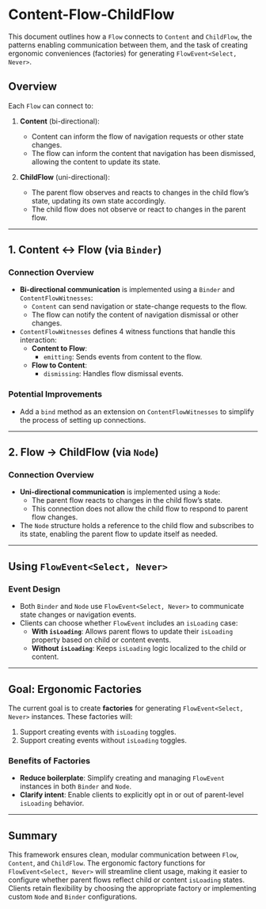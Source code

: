 # Content-Flow-ChildFlow

This document outlines how a `Flow` connects to `Content` and `ChildFlow`, the patterns enabling communication between them, and the task of creating ergonomic conveniences (factories) for generating `FlowEvent<Select, Never>`.

## Overview

Each `Flow` can connect to:

1. **Content** (bi-directional):
   - Content can inform the flow of navigation requests or other state changes.
   - The flow can inform the content that navigation has been dismissed, allowing the content to update its state.

2. **ChildFlow** (uni-directional):
   - The parent flow observes and reacts to changes in the child flow’s state, updating its own state accordingly.
   - The child flow does not observe or react to changes in the parent flow.

---

## 1. Content ↔ Flow (via `Binder`)

### Connection Overview
- **Bi-directional communication** is implemented using a `Binder` and `ContentFlowWitnesses`:
  - `Content` can send navigation or state-change requests to the flow.
  - The flow can notify the content of navigation dismissal or other changes.
- `ContentFlowWitnesses` defines 4 witness functions that handle this interaction:
  - **Content to Flow**: 
    - `emitting`: Sends events from content to the flow.
  - **Flow to Content**:
    - `dismissing`: Handles flow dismissal events.

### Potential Improvements
- Add a `bind` method as an extension on `ContentFlowWitnesses` to simplify the process of setting up connections.

---

## 2. Flow → ChildFlow (via `Node`)

### Connection Overview
- **Uni-directional communication** is implemented using a `Node`:
  - The parent flow reacts to changes in the child flow’s state.
  - This connection does not allow the child flow to respond to parent flow changes.
- The `Node` structure holds a reference to the child flow and subscribes to its state, enabling the parent flow to update itself as needed.

---

## Using `FlowEvent<Select, Never>`

### Event Design
- Both `Binder` and `Node` use `FlowEvent<Select, Never>` to communicate state changes or navigation events.
- Clients can choose whether `FlowEvent` includes an `isLoading` case:
  - **With `isLoading`**: Allows parent flows to update their `isLoading` property based on child or content events.
  - **Without `isLoading`**: Keeps `isLoading` logic localized to the child or content.

---

## Goal: Ergonomic Factories

The current goal is to create **factories** for generating `FlowEvent<Select, Never>` instances. These factories will:

1. Support creating events with `isLoading` toggles.
2. Support creating events without `isLoading` toggles.

### Benefits of Factories
- **Reduce boilerplate**: Simplify creating and managing `FlowEvent` instances in both `Binder` and `Node`.
- **Clarify intent**: Enable clients to explicitly opt in or out of parent-level `isLoading` behavior.

---

## Summary

This framework ensures clean, modular communication between `Flow`, `Content`, and `ChildFlow`. The ergonomic factory functions for `FlowEvent<Select, Never>` will streamline client usage, making it easier to configure whether parent flows reflect child or content `isLoading` states. Clients retain flexibility by choosing the appropriate factory or implementing custom `Node` and `Binder` configurations.

